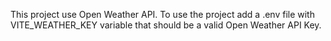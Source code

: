 This project use Open Weather API. To use the project add a .env file with VITE_WEATHER_KEY variable that should be a valid Open Weather API Key. 